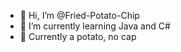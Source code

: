 - 👋 Hi, I’m @Fried-Potato-Chip
- 🌱 I’m currently learning Java and C#
- 🥔 Currently a potato, no cap

<!---
Fried-Potato-Chip/Fried-Potato-Chip is a ✨ special ✨ repository because its `README.md` (this file) appears on your GitHub profile.
You can click the Preview link to take a look at your changes.
--->
